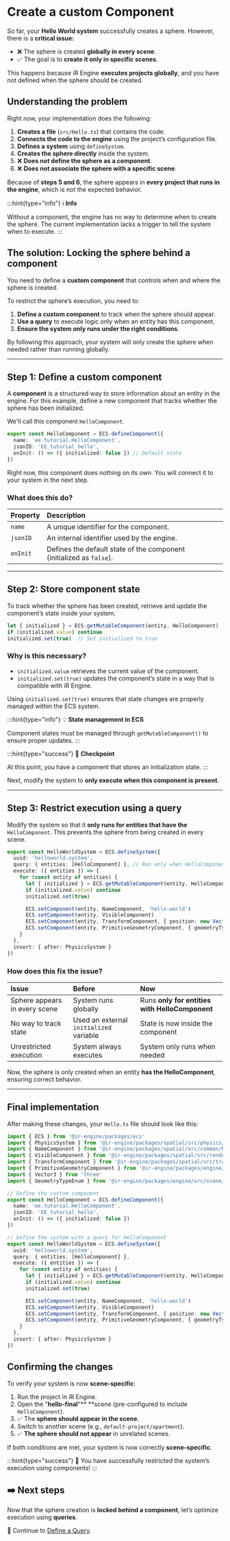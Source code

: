 # Create a custom Component

So far, your **Hello World system** successfully creates a sphere. However, there is a **critical issue:**

- ❌ The sphere is created **globally in every scene**.
- ✅ The goal is to **create it only in specific scenes**.

This happens because iR Engine **executes projects globally**, and you have not defined when the sphere should be created.

## Understanding the problem

Right now, your implementation does the following:

1. **Creates a file** (`src/Hello.ts`) that contains the code.
2. **Connects the code to the engine** using the project’s configuration file.
3. **Defines a system** using `defineSystem`.
4. **Creates the sphere directly** inside the system.
5. ❌ **Does not define the sphere as a component**.
6. ❌ **Does not associate the sphere with a specific scene**.

Because of **steps 5 and 6**, the sphere appears in **every project that runs in the engine**, which is not the expected behavior.

:::hint{type="info"}
ℹ️  **Info**

Without a component, the engine has no way to determine when to create the sphere. The current implementation lacks a trigger to tell the system when to execute.
:::

## The solution: Locking the sphere behind a component

You need to define a **custom component** that controls when and where the sphere is created.

To restrict the sphere’s execution, you need to:

1. **Define a custom component** to track when the sphere should appear.
2. **Use a query** to execute logic only when an entity has this component.
3. **Ensure the system only runs under the right conditions**.

By following this approach, your system will only create the sphere when needed rather than running globally.

***

## Step 1: Define a custom component

A **component** is a structured way to store information about an entity in the engine. For this example, define a new component that tracks whether the sphere has been initialized.

We'll call this component `HelloComponent`.

```typescript
export const HelloComponent = ECS.defineComponent({
  name: 'ee.tutorial.HelloComponent',
  jsonID: 'EE_tutorial_hello',
  onInit: () => ({ initialized: false }) // Default state
})
```

Right now, this component does nothing on its own. You will connect it to your system in the next step.

### What does this do?

| **Property** | **Description**                                                      |
| :----------- | :------------------------------------------------------------------- |
| `name`       | A unique identifier for the component.                               |
| `jsonID`     | An internal identifier used by the engine.                           |
| `onInit`     | Defines the default state of the component (initialized as `false`). |

***

## Step 2: Store component state

To track whether the sphere has been created, retrieve and update the component’s state inside your system.

```typescript
let { initialized } = ECS.getMutableComponent(entity, HelloComponent)
if (initialized.value) continue
initialized.set(true)  // Set initialized to true
```

### Why is this necessary?

- `initialized.value` retrieves the current value of the component.
- `initialized.set(true)` updates the component’s state in a way that is compatible with iR Engine.

Using `initialized.set(true)` ensures that state changes are properly managed within the ECS system.

:::hint{type="info"}
💡 **State management in ECS**

Component states must be managed through `getMutableComponent()` to ensure proper updates.
:::

:::hint{type="success"}
📝  **Checkpoint**

At this point, you have a component that stores an initialization state.
:::

Next, modify the system to **only execute when this component is present**.

***

## Step 3: Restrict execution using a query

Modify the system so that it **only runs for entities that have the** `HelloComponent`. This prevents the sphere from being created in every scene.

```typescript
export const HelloWorldSystem = ECS.defineSystem({
  uuid: 'helloworld.system',
  query: { entities: [HelloComponent] }, // Run only when HelloComponent is present
  execute: ({ entities }) => {
    for (const entity of entities) {
      let { initialized } = ECS.getMutableComponent(entity, HelloComponent)
      if (initialized.value) continue
      initialized.set(true)

      ECS.setComponent(entity, NameComponent, 'hello-world')
      ECS.setComponent(entity, VisibleComponent)
      ECS.setComponent(entity, TransformComponent, { position: new Vector3(0, 1, 0) })
      ECS.setComponent(entity, PrimitiveGeometryComponent, { geometryType: GeometryTypeEnum.SphereGeometry })
    }
  },
  insert: { after: PhysicsSystem }
})
```

### How does this fix the issue?

| **Issue**                     | **Before**                              | **Now**                                        |
| :---------------------------- | :-------------------------------------- | :--------------------------------------------- |
| Sphere appears in every scene | System runs globally                    | Runs **only for entities with HelloComponent** |
| No way to track state         | Used an external `initialized` variable | State is now inside the component              |
| Unrestricted execution        | System always executes                  | System only runs when needed                   |

Now, the sphere is only created when an entity **has the HelloComponent**, ensuring correct behavior.

***

## Final implementation

After making these changes, your `Hello.ts` file should look like this:

```typescript
import { ECS } from '@ir-engine/packages/ecs'
import { PhysicsSystem } from '@ir-engine/packages/spatial/src/physics/PhysicsModule'
import { NameComponent } from '@ir-engine/packages/spatial/src/common/NameComponent'
import { VisibleComponent } from '@ir-engine/packages/spatial/src/renderer/components/VisibleComponent'
import { TransformComponent } from '@ir-engine/packages/spatial/src/transform/components/TransformComponent'
import { PrimitiveGeometryComponent } from '@ir-engine/packages/engine/src/scene/components/PrimitiveGeometryComponent'
import { Vector3 } from 'three'
import { GeometryTypeEnum } from '@ir-engine/packages/engine/src/scene/constants/GeometryTypeEnum'

// Define the custom component
export const HelloComponent = ECS.defineComponent({
  name: 'ee.tutorial.HelloComponent',
  jsonID: 'EE_tutorial_hello',
  onInit: () => ({ initialized: false })
})

// Define the system with a query for HelloComponent
export const HelloWorldSystem = ECS.defineSystem({
  uuid: 'helloworld.system',
  query: { entities: [HelloComponent] },
  execute: ({ entities }) => {
    for (const entity of entities) {
      let { initialized } = ECS.getMutableComponent(entity, HelloComponent)
      if (initialized.value) continue
      initialized.set(true)

      ECS.setComponent(entity, NameComponent, 'hello-world')
      ECS.setComponent(entity, VisibleComponent)
      ECS.setComponent(entity, TransformComponent, { position: new Vector3(0, 1, 0) })
      ECS.setComponent(entity, PrimitiveGeometryComponent, { geometryType: GeometryTypeEnum.SphereGeometry })
    }
  },
  insert: { after: PhysicsSystem }
})
```

## Confirming the changes

To verify your system is now **scene-specific**:

1. Run the project in iR Engine.
2. Open the "**hello-final**"** **scene (pre-configured to include `HelloComponent`).
3. ✅ The **sphere should appear in the scene**.
4. Switch to another scene (e.g., `default-project/apartment`).
5. ✅ **The sphere should not appear** in unrelated scenes.

If both conditions are met, your system is now correctly **scene-specific**.

:::hint{type="success"}
🎉 You have successfully restricted the system’s execution using components!
:::

## ➡️  Next steps

Now that the sphere creation is **locked behind a component**, let’s optimize execution using **queries**.

📌  Continue to [Define a Query](./05_query.md).
